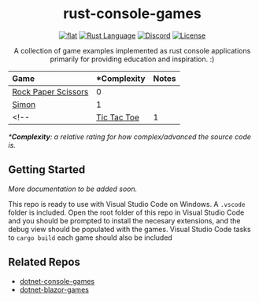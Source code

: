 <h1 align="center">
	rust-console-games
</h1>

<p align="center">
	<a href="https://github.com/ZacharyPatten/rust-console-games" alt="GitHub repo"><img alt="flat" src="https://img.shields.io/badge/github-repo-black?logo=github&amp;style=flat"></a>
	<a href="https://github.com/rust-lang/rust"><img src="https://img.shields.io/badge/language-rust-dea584?logo=rust" title="Rust Language"></a>
	<a href="https://discord.gg/4XbQbwF" alt="Discord"><img src="https://img.shields.io/discord/557244925712924684?logo=discord&logoColor=ffffff&color=7389D8" title="Go To Discord Server" alt="Discord"/></a>
	<a href="https://github.com/ZacharyPatten/rust-console-games/blob/main/LICENSE" alt="License"><img src="https://img.shields.io/badge/license-MIT-green.svg" title="Go To License" alt="License"/></a>
</p>

<p align="center">
	A collection of game examples implemented as rust console applications primarily for providing education and inspiration. :)
</p>

|Game|\*Complexity|Notes|
|:-|:-|:-|
|[Rock Paper Scissors](https://github.com/ZacharyPatten/rust-console-games/tree/main/games/rock-paper-scissors)|0||
|[Simon](https://github.com/ZacharyPatten/rust-console-games/tree/main/games/simon)|1||
<!--|[Tic Tac Toe](https://github.com/ZacharyPatten/rust-console-games/tree/main/games/tic-tac-toe)|1||-->

_\***Complexity**: a relative rating for how complex/advanced the source code is._

## Getting Started

_More documentation to be added soon._

This repo is ready to use with Visual Studio Code on Windows. A `.vscode` folder is included. Open the root folder of this repo in Visual Studio Code and you should be prompted to install the necesary extensions, and the debug view should be populated with the games. Visual Studio Code tasks to `cargo build` each game should also be included

## Related Repos

- [dotnet-console-games](https://github.com/ZacharyPatten/dotnet-console-games)
- [dotnet-blazor-games](https://github.com/ZacharyPatten/dotnet-blazor-games)
